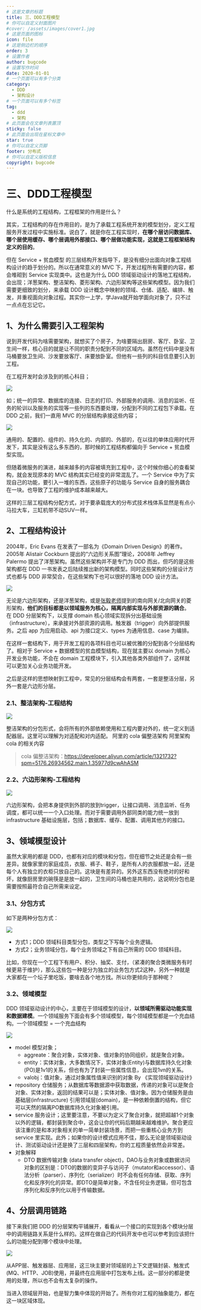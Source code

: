```yaml
---
# 这是文章的标题
title: 三、DDD工程模型
# 你可以自定义封面图片
#cover: /assets/images/cover1.jpg
# 这是页面的图标
icon: file
# 这是侧边栏的顺序
order: 3
# 设置作者
author: bugcode
# 设置写作时间
date: 2020-01-01
# 一个页面可以有多个分类
category:
  - DDD
  - 架构设计
# 一个页面可以有多个标签
tag:
  - ddd
  - 架构
# 此页面会在文章列表置顶
sticky: false
# 此页面会出现在星标文章中
star: true
# 你可以自定义页脚
footer: 分布式
# 你可以自定义版权信息
copyright: bugcode
---
```


# 三、DDD工程模型

什么是系统的工程结构，工程框架的作用是什么？

其实，工程结构的存在作用目的，是为了承载工程系统开发的模型划分，定义工程服务开发过程中实施标准。说白了，就是你在工程实现时，**在哪个层访问数据库、哪个层使用缓存、哪个层调用外部接口、哪个层做功能实现，这就是工程框架结构定义的目的**。

但在 Service + 贫血模型 的三层结构开发指导下，是没有细分出面向对象工程结构设计的趋于划分的。所以在通常意义的 MVC 下，开发过程所有需要的内容，都会堆砌到 Service 实现类中。这也是为什么 DDD 领域驱动设计的落地工程结构，会出现；洋葱架构、整洁架构、菱形架构、六边形架构等这些架构模型。因为我们需要更细致的划分，来承载 DDD 设计概念中映射的领域、仓储、适配、编排、触发，并重视面向对象过程。其实你一上学，学Java就开始学面向对象了，只不过一点点在忘记它。

## 1、为什么需要引入工程架构

说到开发代码为啥需要架构，就想买了个房子，为啥要隔出厨房、客厅、卧室、卫生间一样，核心目的就是让不同的职责分配到不同的区域内。虽然在代码中是没有马桶要放卫生间、沙发要放客厅、床要放卧室。但他有一些列的科目信息要引入到工程。

在工程开发时会涉及到的核心科目；

![](https://vscodepic.oss-cn-beijing.aliyuncs.com/blog/32085f0b.png)

如；统一的异常、数据库的连接、日志的打印、外部服务的调用、消息的监听、任务的轮训以及服务的实现等一些列的东西要处理，分配到不同的工程包下承载。在 DDD 之前，我们一直用 MVC 的分层结构承接这些内容；

![](https://vscodepic.oss-cn-beijing.aliyuncs.com/blog/9fec90ce.png)

通用的、配置的、组件的、持久化的、内部的、外部的，在以往的单体应用时代开发下，其实是没有这么多东西的，那时候的工程结构都偏向于 Service + 贫血模型实现。

但随着微服务的演进，越来越多的内容被填充到工程中，这个时候你细心的查看架构，就会发现原本的 MVC 结构其实已经变的非常混乱了。一个 Service 中为了实现自己的功能，要引入一堆的东西，这些原子的功能与 Service 自身的服务耦合在一块。也导致了工程的维护成本越来越大。

这样的三层工程结构分配方式，对于要承载庞大的分布式技术栈体系显然是有点小马拉大车，三缸机带不动SUV一样。

## 2、工程结构设计

2004年，Eric Evans 在发表了一部名为《Domain Driven Design》的著作。2005年 Alistair Cockburn 提出的“六边形关系图”理论，2008年 Jeffrey Palermo 提出了洋葱架构。虽然这些架构并不是专门为 DDD 而出，但巧的是这些架构都在 DDD 一书发表之后陆续推出新的架构模型。同时这些架构的分层设计方式也都与 DDD 非常契合，在这些架构下也可以很好的落地 DDD 设计方法。

![](https://vscodepic.oss-cn-beijing.aliyuncs.com/blog/edc2b552.png)

无论是六边形架构，还是洋葱架构，或是[张毅老师](http://zhangyi.xyz/)提到的南向网关/北向网关的菱形架构，**他们的目标都是以领域服务为核心，隔离内部实现与外部资源的耦合**。
在 DDD 分层架构下，以支撑 domain 核心领域实现拆分出基础设施（infrastructure），来承接对外部资源的调用。触发器（trigger）向外部提供服务。之后 app 为应用启动、api 为接口定义、types 为通用信息、case 为编排。

在这样一套结构下，用于开发工程的各项科目也可以被优雅的分配到各个分层结构了。相对于 Service + 数据模型的贫血模型结构，现在就主要以 domain 为核心开发业务功能，不会在 domain 工程模块下，引入其他各类外部组件了，这样就可以更加关心业务功能开发。

之后是这样的思想映射到工程中，常见的分层结构会有两套，一套是整洁分层，另外一套是六边形分层。

### 2.1、整洁架构-工程结构

![](https://vscodepic.oss-cn-beijing.aliyuncs.com/blog/ca0dce45.png)

整洁架构的分包形式，会将所有的外部依赖使用和工程内要对外的，统一定义到适配器层。这里可以理解为对适配和对内适配。
阿里的 cola 偏整洁架构 阿里架构 cola 的相关内容

> cola 偏整洁架构：https://developer.aliyun.com/article/1321732?spm=5176.26934562.main.1.35977d9cwAhASM

### 2.2、六边形架构-工程结构

![](https://vscodepic.oss-cn-beijing.aliyuncs.com/blog/9bcdf435.png)

六边形架构，会把本身提供到外部的放到trigger，让接口调用、消息监听、任务调度，都可以统一一个入口处理。而对于需要调用外部同类的能力统一放到 infrastructure 基础设施层，包括；数据库、缓存、配置、调用其他方的接口。

## 3、领域模型设计

虽然大家用的都是 DDD，也都有对应的模块和分包，但在细节之处还是会有一些差异。就像家里的家庭成员，衣服、裤子、鞋子，是所有人的衣服都放一起，还是每个人有独立的衣柜只放自己的。这块是有差异的。另外这东西没有绝对的好和坏，就像厨房里的碗筷是是放一起的，卫生间的马桶也是共用的，这说明分包也是需要按照最符合自己所需来设定。

### 3.1、分包方式

如下是两种分包方式：

![](https://vscodepic.oss-cn-beijing.aliyuncs.com/blog/b506d457.png)

- 方式1；DDD 领域科目类型分包，类型之下写每个业务逻辑。
- 方式2；业务领域分包，每个业务领域之下有自己所需的 DDD 领域科目。

比如，你现在一个工程下有用户、积分、抽奖、支付，（紧凑的聚合类微服务有时候更易于维护），那么这些包一种是分为独立的业务包方式2这种，另外一种就是大家都在一个坛子里吃饭，要啥去各个地方找。所以你更倾向于那种呢？

### 3.2、领域模型

DDD 领域驱动设计的中心，主要在于领域模型的设计，**以领域所需驱动功能实现和数据建模**。一个领域服务下面会有多个领域模型，每个领域模型都是一个充血结构。一个领域模型 = 一个充血结构

![](https://vscodepic.oss-cn-beijing.aliyuncs.com/blog/ffcbd974.png)

- model 模型对象；
    - aggreate：聚合对象，实体对象、值对象的协同组织，就是聚合对象。
    - entity：实体对象，大多数情况下，实体对象(Entity)与数据库持久化对象(PO)是1v1的关系，但也有为了封装一些属性信息，会出现1vn的关系。
    - valobj：值对象，通过对象属性值来识别的对象 By 《实现领域驱动设计》
- repository 仓储服务；从数据库等数据源中获取数据，传递的对象可以是聚合对象、实体对象，返回的结果可以是；实体对象、值对象。因为仓储服务是由基础层(infrastructure) 引用领域层(domain)，是一种依赖倒置的结构，但它可以天然的隔离PO数据库持久化对象被引用。
- service 服务设计；这里要注意，不要以为定义了聚合对象，就把超越1个对象以外的逻辑，都封装到聚合中，这会让你的代码后期越来越难维护。聚合更应该注重的是和本对象相关的单一简单封装场景，而把一些重核心业务方到 service 里实现。此外；如果你的设计模式应用不佳，那么无论是领域驱动设计、测试驱动设计还是换了三层和四层架构，你的工程质量依然会非常差。
- 对象解释
    - DTO 数据传输对象 (data transfer object)，DAO与业务对象或数据访问对象的区别是：DTO的数据的变异子与访问子（mutator和accessor）、语法分析（parser）、序列化（serializer）时不会有任何存储、获取、序列化和反序列化的异常。即DTO是简单对象，不含任何业务逻辑，但可包含序列化和反序列化以用于传输数据。

## 4、分层调用链路

接下来我们把 DDD 的分层架构平铺展开，看看从一个接口的实现到各个模块分层中的调用链路关系是什么样的。这样在做自己的代码开发中也可以参考到应该把什么的功能分配到哪个模块中处理。

![](https://vscodepic.oss-cn-beijing.aliyuncs.com/blog/30ec545f.png)

从APP层、触发器层、应用层，这三块主要对领域层的上下文逻辑封装、触发式(MQ、HTTP、JOB)使用，并最终在应用层中打包发布上线。这一部分的都是使用的处理，所以也不会有太复杂的操作。

当进入领域层开始，也是智力集中体现的开始了。所有你对工程的抽象能力，都在这一块区域体现。